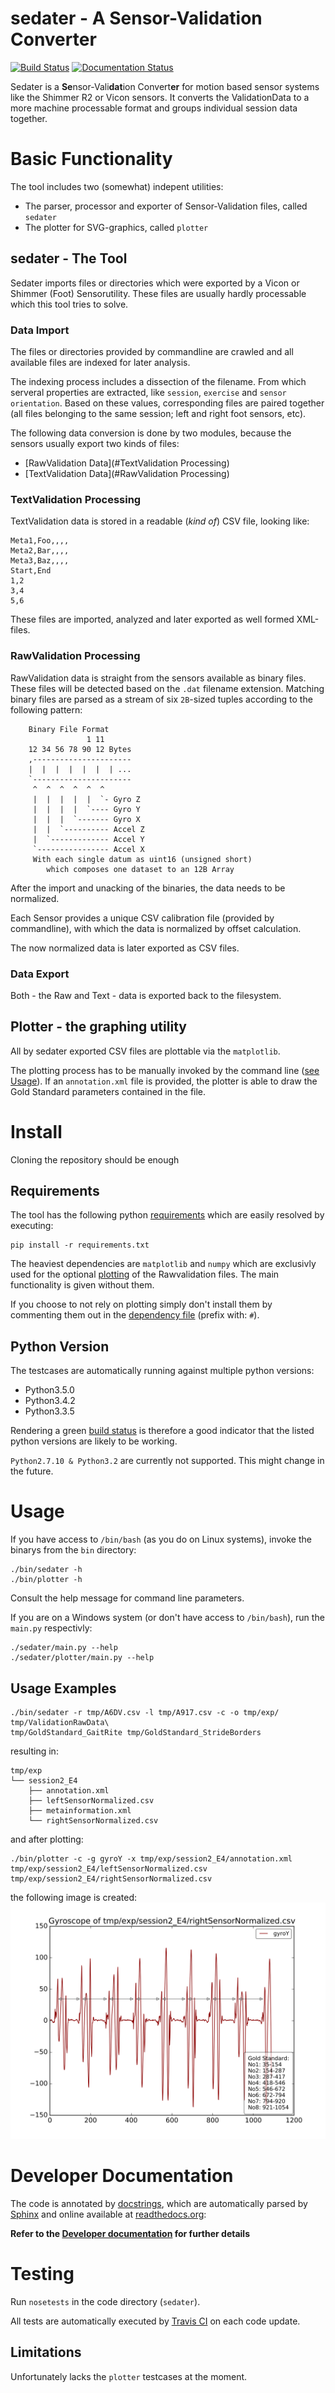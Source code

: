 # sedater - A Sensor-Validation Converter
[![Build Status](https://travis-ci.org/nce/sedater.svg?branch=master)](https://travis-ci.org/nce/sedater)
[![Documentation Status](https://readthedocs.org/projects/sedater/badge/?version=latest)](http://sedater.readthedocs.org/en/latest/?badge=latest)

Sedater is a **Se**nsor-Vali**dat**ion Convert**er** for motion based sensor 
systems like the Shimmer R2 or Vicon sensors. It converts the ValidationData to 
a more machine processable format and groups individual session data together.

# Basic Functionality
The tool includes two (somewhat) indepent utilities:
- The parser, processor and exporter of Sensor-Validation files, called ``sedater``
- The plotter for SVG-graphics, called ``plotter``

## sedater - The Tool
Sedater imports files or directories which were exported by a Vicon or Shimmer (Foot) Sensorutility.
These files are usually hardly processable which this tool tries to solve.


### Data Import
The files or directories provided by commandline are crawled and all available
files are indexed for later analysis.

The indexing process includes a dissection of the filename. From which serveral
properties are extracted, like `session`, `exercise` and `sensor orientation`.
Based on these values, corresponding files are paired together (all files
belonging to the same session; left and right foot sensors, etc).

The following data conversion is done by two modules, because the sensors usually
export two kinds of files:
- [RawValidation Data](#TextValidation Processing)
- [TextValidation Data](#RawValidation Processing)

### TextValidation Processing
TextValidation data is stored in a readable (*kind of*) CSV file, looking like:
```
Meta1,Foo,,,,
Meta2,Bar,,,,
Meta3,Baz,,,,
Start,End
1,2
3,4
5,6
```
These files are imported, analyzed and later exported as well formed XML-files.

### RawValidation Processing
RawValidation data is straight from the sensors available as binary files.
These files will be detected based on the `.dat` filename extension.
Matching binary files are parsed as a stream of six `2B`-sized tuples
according to the following pattern:
```
    Binary File Format
                 1 11
    12 34 56 78 90 12 Bytes
    ,----------------------
    |  |  |  |  |  |  | ...
    `----------------------
     ^  ^  ^  ^  ^  ^
     |  |  |  |  |  `- Gyro Z
     |  |  |  |  `---- Gyro Y
     |  |  |  `------- Gyro X
     |  |  `---------- Accel Z
     |  `------------- Accel Y
     `---------------- Accel X
     With each single datum as uint16 (unsigned short)
        which composes one dataset to an 12B Array
```
After the import and unacking of the binaries, the data needs to be normalized.

Each Sensor provides a unique CSV calibration file (provided by commandline),
with which the data is normalized by offset calculation.

The now normalized data is later exported as CSV files.
### Data Export
Both - the Raw and Text - data is exported back to the filesystem.

## Plotter - the graphing utility
All by sedater exported CSV files are plottable via the `matplotlib`.

The plotting process has to be manually invoked by the command line
([see Usage](#Usage)).
If an `annotation.xml` file is provided, the plotter is able to draw the
Gold Standard parameters contained in the file.

# Install
Cloning the repository should be enough
## Requirements
The tool has the following python [requirements](requirements.txt) 
which are easily resolved by executing:
```
pip install -r requirements.txt
```
The heaviest dependencies are `matplotlib` and `numpy` which are 
exclusivly used for the optional [plotting](#Plotting) of the 
Rawvalidation files. The main functionality is given without them.

If you choose to not rely on plotting simply don't install them by 
commenting them out in the [dependency file](requirements.txt) 
(prefix with: `#`).

## Python Version
The testcases are automatically running against multiple python versions:
- Python3.5.0
- Python3.4.2
- Python3.3.5

Rendering a green [build status](https://travis-ci.org/nce/sedater) 
is therefore a good indicator that the listed python versions are
likely to be working.

`Python2.7.10 & Python3.2` are currently not supported. 
This might change in the future.

# Usage
If you have access to ``/bin/bash`` (as you do on Linux systems), invoke the
binarys from the ``bin`` directory:
```
./bin/sedater -h
./bin/plotter -h
```
Consult the help message for command line parameters.

If you are on a Windows system (or don't have access to ``/bin/bash``), run the
``main.py`` respectivly:
```
./sedater/main.py --help
./sedater/plotter/main.py --help
```

## Usage Examples
```
./bin/sedater -r tmp/A6DV.csv -l tmp/A917.csv -c -o tmp/exp/ tmp/ValidationRawData\
tmp/GoldStandard_GaitRite tmp/GoldStandard_StrideBorders
```
resulting in:
```
tmp/exp
└── session2_E4
    ├── annotation.xml
    ├── leftSensorNormalized.csv
    ├── metainformation.xml
    └── rightSensorNormalized.csv
```
and after plotting:
```
./bin/plotter -c -g gyroY -x tmp/exp/session2_E4/annotation.xml tmp/exp/session2_E4/leftSensorNormalized.csv tmp/exp/session2_E4/rightSensorNormalized.csv
```
the following image is created:
![gyroY Plot](docs/images/gyro-rightSensorNormalized.svg)

# Developer Documentation
The code is annotated by [docstrings](https://en.wikipedia.org/wiki/Docstring),
which are automatically parsed by [Sphinx](http://sphinx-doc.org/) and
online available at [readthedocs.org](readthedocs.org):

**Refer to the
[Developer documentation](http://sedater.readthedocs.org/en/latest/)
for further details**

# Testing
Run `nosetests` in the code directory (`sedater`). 

All tests are automatically executed by [Travis CI](travis-ci.org)
on each code update.

## Limitations
Unfortunately lacks the ``plotter`` testcases at the moment.
